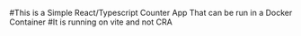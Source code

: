 #This is a Simple React/Typescript Counter App That can be run in a Docker Container
#It is running on vite and not CRA

